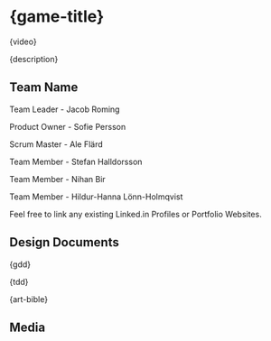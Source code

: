 # {game-title}

{video}

{description}

## Team Name

  Team Leader - Jacob Roming
  
  Product Owner - Sofie Persson
  
  Scrum Master - Ale Flärd
  
  Team Member - Stefan Halldorsson
  
  Team Member - Nihan Bir
  
  Team Member - Hildur-Hanna Lönn-Holmqvist
  


Feel free to link any existing Linked.in Profiles or Portfolio Websites.

## Design Documents

{gdd}

{tdd}

{art-bible}

## Media
